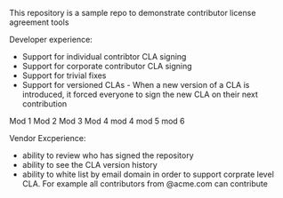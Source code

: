 This repository is a sample repo to demonstrate contributor license agreement tools


Developer experience:
- Support for individual contribtor CLA signing
- Support for corporate contributor CLA signing
- Support for trivial fixes
- Support for versioned CLAs - When a new version of a CLA is introduced, it forced everyone to sign the new CLA on their next contribution 

Mod 1
Mod 2
Mod 3
Mod 4
mod 4
mod 5
mod 6

Vendor Excperience:
- ability to review who has signed the repository
- ability to see the CLA version history
- ability to white list by email domain in order to support corprate level CLA. For example all contributors from @acme.com can contribute



